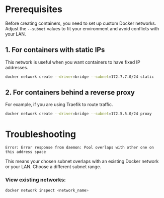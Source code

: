 # Prerequisites

Before creating containers, you need to set up custom Docker networks.  
Adjust the `--subnet` values to fit your environment and avoid conflicts with your LAN.

## 1. For containers with static IPs
This network is useful when you want containers to have fixed IP addresses.

```bash
docker network create --driver=bridge --subnet=172.7.7.0/24 static
```

## 2. For containers behind a reverse proxy
For example, if you are using Traefik to route traffic.

```bash
docker network create --driver=bridge --subnet=172.5.5.0/24 proxy
```

# Troubleshooting
```Error: Error response from daemon: Pool overlaps with other one on this address space```

This means your chosen subnet overlaps with an existing Docker network or your LAN. Choose a different subnet range.

### View existing networks:
```bash
docker network inspect <network_name>
```
